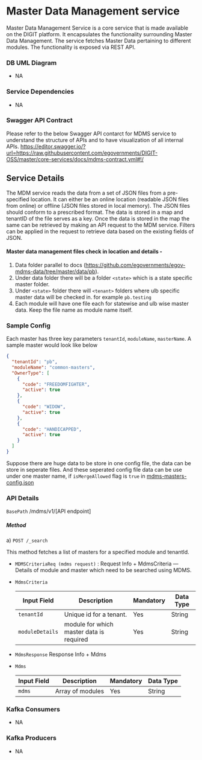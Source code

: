 # Master Data Management service

Master Data Management Service is a core service that is made available on the DIGIT platform.  It encapsulates the functionality surrounding Master Data Management.  The service fetches Master Data pertaining to different modules. The functionality is exposed via REST API.

### DB UML Diagram

- NA

### Service Dependencies
- NA

### Swagger API Contract

Please refer to the  below Swagger API contarct for MDMS service to understand the structure of APIs and to have visualization of all internal APIs.
https://editor.swagger.io/?url=https://raw.githubusercontent.com/egovernments/DIGIT-OSS/master/core-services/docs/mdms-contract.yml#!/


## Service Details

The MDM service reads the data from a set of JSON files from a pre-specified location. It can either be an online location (readable JSON files from online) or offline (JSON files stored in local memory). The JSON files should conform to a  prescribed format. The data is stored in a map and tenantID of the file serves as a key. 
Once the data is stored in the map the same can be retrieved by making an API request to the MDM service. Filters can be applied in the request to retrieve data based on the existing fields of JSON.

#### Master data management files check in location and details -

1. Data folder parallel to docs (https://github.com/egovernments/egov-mdms-data/tree/master/data/pb). 
2. Under data folder there will be a folder `<state>` which is a state specific master folder.
3. Under `<state>` folder there will `<tenant>` folders where ulb specific master data will be checked in. for example `pb.testing`
4. Each module will have one file each for statewise and ulb wise master data. Keep the file name as module name itself.

### Sample Config

Each master has three key parameters `tenantId`, `moduleName`, `masterName`. A sample master would look like below

```json
{
  "tenantId": "pb",
  "moduleName": "common-masters",
  "OwnerType": [
    {
      "code": "FREEDOMFIGHTER",
      "active": true
    },
    {
      "code": "WIDOW",
      "active": true
    },
    {
      "code": "HANDICAPPED",
      "active": true
    }
  ]
}
```
Suppose there are huge data to be store in one config file, the data can be store in seperate files. And these seperated config file data can be use under one master name, if `isMergeAllowed`
flag is `true` in [mdms-masters-config.json](https://raw.githubusercontent.com/egovernments/punjab-mdms-data/UAT/mdms-masters-config.json)
### API Details

`BasePath` /mdms/v1/[API endpoint]

##### Method
a) `POST /_search`

This method fetches a list of masters for a specified module and tenantId.
- `MDMSCriteriaReq (mdms request)` : Request Info + MdmsCriteria — Details of module and master which need to be searched using MDMS.

- `MdmsCriteria`

    | Input Field                               | Description                                                       | Mandatory  |   Data Type      |
    | ----------------------------------------- | ------------------------------------------------------------------| -----------|------------------|
    | `tenantId`                                | Unique id for a tenant.                                           | Yes        | String           |
    | `moduleDetails`                           | module for which master data is required                          | Yes        | String           |

- `MdmsResponse`  Response Info + Mdms

- `Mdms`

    | Input Field                               | Description                                                       | Mandatory  |   Data Type      |
    | ----------------------------------------- | ------------------------------------------------------------------| -----------|------------------|
    | `mdms`                                    | Array of modules                                                  | Yes        | String           |

### Kafka Consumers

- NA

### Kafka Producers

- NA